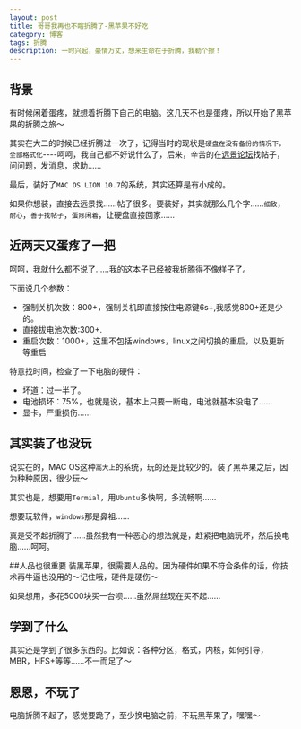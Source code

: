 ```yaml
---
layout: post
title: 哥哥我再也不瞎折腾了-黑苹果不好吃
category: 博客
tags: 折腾
description: 一时兴起，豪情万丈，想来生命在于折腾，我勒个擦！
---
```

## 背景

有时候闲着蛋疼，就想着折腾下自己的电脑。这几天不也是蛋疼，所以开始了黑苹果的折腾之旅～

其实在大二的时候已经折腾过一次了，记得当时的现状是`硬盘在没有备份的情况下，全部格式化`----呵呵，我自己都不好说什么了，后来，辛苦的在[远景论坛](http://bbs.pcbeta.com)找帖子，问问题，发消息，求助……

最后，装好了`MAC OS LION 10.7`的系统，其实还算是有小成的。

如果你想装，直接去远景找……帖子很多。要装好，其实就那么几个字……`细致`，`耐心`，`善于找帖子`，`蛋疼闲着`，让硬盘直接回家……

## 近两天又蛋疼了一把
呵呵，我就什么都不说了……我的这本子已经被我折腾得不像样子了。

下面说几个参数：

*   强制关机次数：800+，强制关机即直接按住电源键6s+,我感觉800+还是少的。
*   直接拔电池次数:300+.
*   重启次数：1000+，这里不包括windows，linux之间切换的重启，以及更新等重启

特意找时间，检查了一下电脑的硬件：

*   坏道：过一半了。
*   电池损坏：75%，也就是说，基本上只要一断电，电池就基本没电了……
*   显卡，严重损伤……

## 其实装了也没玩

说实在的，MAC OS这种`高大上`的系统，玩的还是比较少的。装了黑苹果之后，因为种种原因，很少玩～

其实也是，想要用`Termial`，用`Ubuntu`多快啊，多流畅啊……

想要玩软件，`windows`那是鼻祖……

真是受不起折腾了……虽然我有一种恶心的想法就是，赶紧把电脑玩坏，然后换电脑……呵呵。

##人品也很重要
装黑苹果，很需要人品的。因为硬件如果不符合条件的话，你技术再牛逼也没用的～记住哦，硬件是硬伤～

如果想用，多花5000块买一台呗……虽然屌丝现在买不起……

## 学到了什么

其实还是学到了很多东西的。比如说：各种分区，格式，内核，如何引导，MBR，HFS+等等……不一而足了～

## 恩恩，不玩了

电脑折腾不起了，感觉要跪了，至少换电脑之前，不玩黑苹果了，嘿嘿～ 

